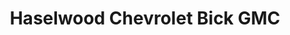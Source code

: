 ---
title: "Haselwood Chevrolet Bick GMC"
url: /bremerton/haselwood-chevrolet-bick-gmc/
shop: car
---
